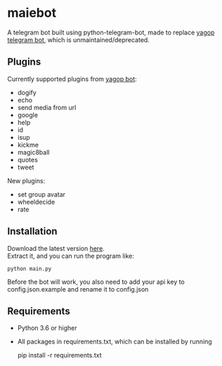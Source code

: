 # maiebot

A telegram bot built using python-telegram-bot, made to replace [yagop telegram bot](https://github.com/yagop/telegram-bot), which is unmaintained/deprecated.


Plugins
------------

Currently supported plugins from [yagop bot](https://github.com/yagop/telegram-bot):
 - dogify
 - echo
 - send media from url
 - google
 - help
 - id
 - isup
 - kickme
 - magic8ball
 - quotes
 - tweet

New plugins:
 - set group avatar
 - wheeldecide
 - rate


Installation
------------

Download the latest version [here](https://github.com/hoilo23/maiebot/releases/latest).   
Extract it, and you can run the program like:    

    python main.py
    
Before the bot will work, you also need to add your api key to config.json.example and rename it to config.json


Requirements
------------

 - Python 3.6 or higher
 - All packages in requirements.txt, which can be installed by running   


    pip install -r requirements.txt
    
